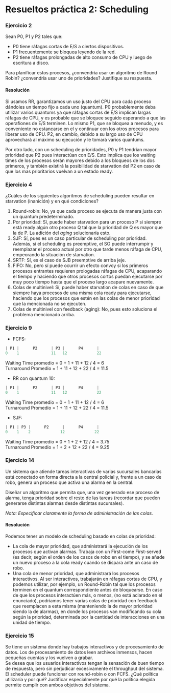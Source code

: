 # Resueltos práctica 2: Scheduling

### Ejercicio 2

Sean P0, P1 y P2 tales que:
- P0 tiene ráfagas cortas de E/S a ciertos dispositivos.
- P1 frecuentemente se bloquea leyendo de la red.
- P2 tiene ráfagas prolongadas de alto consumo de CPU y luego de escritura a disco.

Para planificar estos procesos, ¿convendría usar un algoritmo de Round Robin? ¿convendría usar uno de prioridades? Justifique su respuesta.  

#### Resolución

Si usamos RR, garantizamos un uso justo del CPU para cada proceso dándoles un tiempo fijo a cada uno (quantum). P0 probablemente deba utilizar varios quantums ya que ráfagas cortas de E/S implican largas ráfagas de CPU, y es probable que se bloquee seguido esperando a que las operafiones de E/S terminen. Lo mismo P1, que se bloquea a menudo, y es conveniente no estancarse en el y continuar con los otros procesos para liberar uso de CPU. P2, en cambio, debido a su largo uso de CPU aprovechará al máximo su ejecución y le tomará varios quantums.

Por otro lado, con un scheduling de prioridades, P0 y P1 tendrían mayor prioridad que P2 pues interactúan con E/S. Esto implica que los waiting times de los procesos serán mayores debido a los bloqueos de los dos primeros, y también existirá la posibilidad de starvation del P2 en caso de que los mas prioritarios vuelvan a un estado ready.


### Ejercicio 4
¿Cuáles de los siguientes algoritmos de scheduling pueden resultar en starvation (inanición) y en qué condiciones?
1. Round-robin: No, ya que cada proceso se ejecuta de manera justa con un quantum predeterminado.
2. Por prioridad: Sí, puede haber starvation para un proceso P si siempre está ready algún otro proceso Q tal que la prioridad de Q es mayor que la de P. La adición del _aging_ solucionaría esto.
3. SJF: Sí, pues es un caso particular de scheduling por prioridad. Además, si el scheduling es preemptive, el SO puede interrumpir y reemplazar el proceso actual por otro que tarde menos ráfaga de CPU, empeorando la situación de starvation.
4. SRTF: Sí, es el caso de SJB preemptive de arriba jeje.
5. FIFO: No, pero sí puede ocurrir un efecto convoy si los primeros procesos entrantes requieren prologadas ráfagas de CPU, acaparando el tiempo y haciendo que otros procesos cortos puedan ejecutarse por muy poco tiempo hasta que el proceso largo acapare nuevamente.
6. Colas de multinivel: Sí, puede haber starvation de colas en caso de que siempre haya procesos de una misma cola ready para ejecutarse, haciendo que los procesos que estén en las colas de menor prioridad que la mencionada no se ejecuten.
7. Colas de multinivel con feedback (aging): No, pues esto soluciona el problema mencionado arriba.


### Ejercicio 9

- FCFS:
```c
| P1 |      P2      | P3 |      P4      |
0    1              11   12             22
```
Waiting Time promedio = 0 + 1 + 11 + 12 / 4 = 6  
Turnaround Promedio = 1 + 11 + 12 + 22 / 4 = 11.5  

- RR con quantum 10:
```c
| P1 |      P2      | P3 |      P4      |
0    1              11   12             22
```
Waiting Time promedio = 0 + 1 + 11 + 12 / 4 = 6  
Turnaround Promedio = 1 + 11 + 12 + 22 / 4 = 11.5  


- SJF:
```c
| P1 | P3 |      P2      |      P4      |
0    1    2             12             22
```
Waiting Time promedio = 0 + 1 + 2 + 12 / 4 = 3.75  
Turnaround Promedio = 1 + 2 + 12 + 22 / 4 = 9.25


### Ejercicio 14

Un sistema que atiende tareas interactivas de varias sucursales bancarias está conectado en forma directa a la central policial y, frente a un caso de robo, genera un proceso que activa una alarma en la central.  

Diseñar un algoritmo que permita que, una vez generado ese proceso de alarma, tenga prioridad sobre el resto de las tareas (recordar que pueden generarse distintas alarmas desde distintas sucursales).  

_Nota: Especificar claramente la forma de administración de las colas._  

#### Resolución

Podemos tener un modelo de scheduling basado en colas de prioridad:
- La cola de mayor prioridad, que administrará la ejecución de los procesos que activan alarmas. Trabaja con un First-come First-served (es decir, según el orden de los casos de robo en el tiempo), y se añade un nuevo proceso a la cola ready cuando se dispara ante un caso de robo.
- Una cola de menor prioridad, que administrará los procesos interactivos. Al ser interactivos, trabajarán en ráfagas cortas de CPU, y podemos utilizar, por ejemplo, un Round-Robin tal que los procesos terminen en el quantum correspondiente antes de bloquearse. En caso de que los procesos interactúen más, o menos, (no está aclarado en el enunciado), podríamos tener varias colas de prioridad con feedback que reemplacen a esta misma (manteniendo la de mayor prioridad siendo la de alarmas), en donde los procesos van modificando su cola según la prioridad, determinada por la cantidad de interacciones en una unidad de tiempo.

### Ejercicio 15
Se tiene un sistema donde hay trabajos interactivos y de procesamiento de datos. Los de procesamiento de datos leen archivos inmensos, hacen pequeñas cuentas y los vuelven a grabar.  
Se desea que los usuarios interactivos tengan la sensación de buen tiempo de respuesta, pero sin perjudicar excesivamente el throughput del sistema.  
El scheduler puede funcionar con round-robin o con FCFS. ¿Qué política utilizaría y por qué? Justificar especialmente por qué la política elegida permite cumplir con ambos objetivos del sistema.
